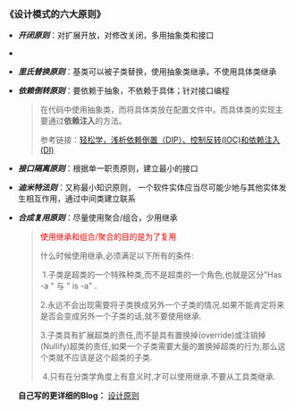 ### 《设计模式的六大原则》

 + ***开闭原则***：对扩展开放，对修改关闭，多用抽象类和接口

 + 

 + ***里氏替换原则***：基类可以被子类替换，使用抽象类继承，不使用具体类继承

 + ***依赖倒转原则***：要依赖于抽象，不依赖于具体；针对接口编程

   > 在代码中使用抽象类，而将具体类放在配置文件中。而具体类的实现主要通过**依赖注入**的方法。
   >
   > 参考链接：[轻松学，浅析依赖倒置（DIP）、控制反转(IOC)和依赖注入(DI)](https://blog.csdn.net/briblue/article/details/75093382)

 + ***接口隔离原则***：根据单一职责原则，建立最小的接口

 + ***迪米特法则***：又称最小知识原则， 一个软件实体应当尽可能少地与其他实体发生相互作用，通过中间类建立联系

 + ***合成复用原则***：尽量使用聚合/组合，少用继承

   > <font color="red">使用继承和组合/聚合的目的是为了复用</font>
   >
   > 什么时候使用继承,必须满足以下所有的条件:
   >
   > ​	1.子类是超类的一个特殊种类,而不是超类的一个角色,也就是区分"Has -a " 与 " is -a" .
   >
   > ​	2.永远不会出现需要将子类换成另外一个子类的情况.如果不能肯定将来是否会变成另外一个子类的话,就不要使用继承.
   >
   > ​	3.子类具有扩展超类的责任,而不是具有置换掉(override)或注销掉(Nullify)超类的责任,如果一个子类需要大量的置换掉超类的行为,那么这个类就不应该是这个超类的子类.
   >
   > ​	4.只有在分类学角度上有意义时,才可以使用继承.不要从工具类继承.

   

   **自己写的更详细的Blog：** [设计原则](https://keanu_cr.gitee.io/2020/03/02/设计模式01-设计原则/#more) 

